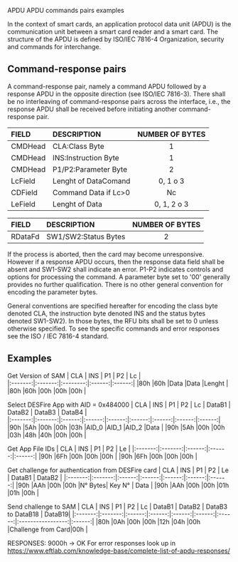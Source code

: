 APDU
APDU commands pairs examples

In the context of smart cards, an application protocol data unit (APDU) is the communication unit between a smart card reader and a smart card. The structure of the APDU is defined by ISO/IEC 7816-4 Organization, security and commands for interchange.

Command-response pairs
----------------------
A command-response pair, namely a command APDU followed by a response APDU in the opposite direction (see ISO/IEC 7816-3). There shall be no interleaving of command-response pairs across the interface, i.e., the response APDU shall be received before initiating another command-response pair.


| FIELD  | DESCRIPTION        | NUMBER OF BYTES |
|:-------|:-------------------|:---------------:|
|CMDHead |CLA:Class Byte      |1                |
|CMDHead |INS:Instruction Byte|1                |
|CMDHead |P1/P2:Parameter Byte|2                |
|LcField |Lenght of DataComand|0, 1 o 3         |
|CDField |Command Data if Lc>0|Nc               |
|LeField |Lenght of Data      |0, 1, 2 o 3      |

| FIELD  | DESCRIPTION        | NUMBER OF BYTES |
|:-------|:-------------------|:---------------:|
|RDataFd |SW1/SW2:Status Bytes|2                |

If the process is aborted, then the card may become unresponsive. However if a response APDU occurs, then the response data field shall be absent and SW1-SW2 shall indicate an error.
P1-P2 indicates controls and options for processing the command. A parameter byte set to '00' generally provides no further qualification. There is no other general convention for encoding the parameter bytes.

General conventions are specified hereafter for encoding the class byte denoted CLA, the instruction byte denoted INS and the status bytes denoted SW1-SW2). In those bytes, the RFU bits shall be set to 0 unless otherwise specified. To see the specific commands and error responses see the ISO / IEC 7816-4 standard.

Examples
--------

Get Version of SAM
|   CLA   |   INS   |    P1    |   P2   |   Lc   |  
|:-------:|:-------:|:--------:|:------:|:------:|
|80h      |60h      |Data      |Data    |Lenght  |     
|80h      |60h      |00h       |00h     |00h     |


Select DESFire App with AID = 0x484000
|   CLA   |   INS   |   P1   |   P2   |   Lc   | DataB1 | DataB2 | DataB3 | DataB4 |  
|:-------:|:-------:|:------:|:------:|:------:|:------:|:------:|:------:|:------:|
|90h      |5Ah      |00h     |00h     |03h     |AID_0   |AID_1   |AID_2   |Data    |
|90h      |5Ah      |00h     |00h     |03h     |48h     |40h     |00h     |00h     |


Get App File IDs
|   CLA   |   INS   |   P1   |   P2   |   Le   |
|:-------:|:-------:|:------:|:------:|:------:|
|90h      |6Fh      |00h     |00h     |00h     |
|90h      |6Fh      |00h     |00h     |00h     |


Get challenge for authentication from DESFire card
|   CLA   |   INS   |   P1   |   P2   |   Le   | DataB1 | DataB2 |
|:-------:|:-------:|:------:|:------:|:------:|:------:|:------:|
|90h      |AAh      |00h     |00h     |N° Bytes| Key N° |  Data  |
|90h      |AAh      |00h     |00h     |01h     |01h     |00h     |


Send challenge to SAM
|   CLA   |   INS   |   P1   |   P2   |   Lc   | DataB1 | DataB2 | DataB3 to DataB18 | DataB19| 
|:-------:|:-------:|:------:|:------:|:------:|:------:|:------:|:-----------------:|:------:|
|80h      |0Ah      |00h     |00h     |12h     |04h     |00h     |Challenge from Card|00h     |


RESPONSES:
9000h -> OK
For error responses look up in https://www.eftlab.com/knowledge-base/complete-list-of-apdu-responses/

